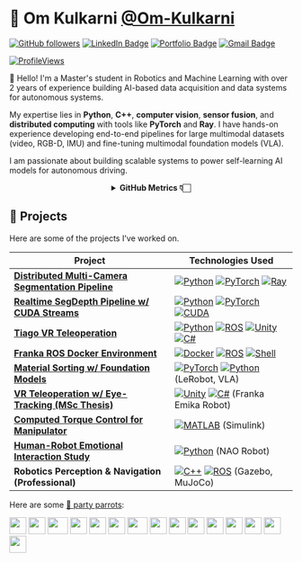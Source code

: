 # 🤖 Om Kulkarni [@Om-Kulkarni](https://github.com/Om-Kulkarni)

[![GitHub followers](https://img.shields.io/github/followers/Om-Kulkarni?label=Follow&style=social)](https://github.com/Om-Kulkarni/?tab=follow)
[![LinkedIn Badge](https://img.shields.io/badge/-LinkedIn-blue?style=social&logo=Linkedin&logoColor=blue&link=https://www.linkedin.com/in/om-kulkarni/)](https://www.linkedin.com/in/om-kulkarni/)
[![Portfolio Badge](https://img.shields.io/badge/-Portfolio-black?style=flat&logo=github&link=https://om-kulkarni.github.io)](https://om-kulkarni.github.io)
[![Gmail Badge](https://img.shields.io/badge/-kulkarniom066@gmail.com-c14438?style=social&logo=Gmail&logoColor=red&link=mailto:kulkarniom066@gmail.com)](mailto:kulkarniom066@gmail.com)

[![ProfileViews](https://komarev.com/ghpvc/?username=Om-Kulkarni&color=red&style=flat)](https://komarev.com/ghpvc/?username=Om-Kulkarni)

:wave: Hello! I'm a Master's student in Robotics and Machine Learning with over 2 years of experience building AI-based data acquisition and data systems for autonomous systems.

My expertise lies in **Python**, **C++**, **computer vision**, **sensor fusion**, and **distributed computing** with tools like **PyTorch** and **Ray**. I have hands-on experience developing end-to-end pipelines for large multimodal datasets (video, RGB-D, IMU) and fine-tuning multimodal foundation models (VLA).

I am passionate about building scalable systems to power self-learning AI models for autonomous driving.

<div align="center">
    <details>
        <summary><b>GitHub Metrics 👇🏻</b></summary>
    <br>
        
<img src="https://metrics.lecoq.io/Om-Kulkarni?template=classic&isocalendar=1&followup=1&achievements=1&isocalendar.duration=half-year&followup.sections=repositories&followup.indepth=false&achievements.threshold=C&achievements.secrets=true&achievements.display=detailed&achievements.limit=0&config.timezone=Europe%2FLondon">
    </details>
</div>

## 🚀 Projects

Here are some of the projects I've worked on.

| Project | Technologies Used |
| - | - |
| **[Distributed Multi-Camera Segmentation Pipeline](https://github.com/Om-Kulkarni/Distributed-Multi-Camera-Segmentation-Pipeline)** | [![Python](https://img.shields.io/badge/Python-3776AB?logo=python&logoColor=white&style=flat-square)]() [![PyTorch](https://img.shields.io/badge/PyTorch-EE4C2C?logo=pytorch&logoColor=white&style=flat-square)]() [![Ray](https://img.shields.io/badge/Ray-0070E0?logo=ray&logoColor=white&style=flat-square)]() |
| **[Realtime SegDepth Pipeline w/ CUDA Streams](https://github.com/Om-Kulkarni/Realtime-SegDepth-Pipeline)** | [![Python](https://img.shields.io/badge/Python-3776AB?logo=python&logoColor=white&style=flat-square)]() [![PyTorch](https://img.shields.io/badge/PyTorch-EE4C2C?logo=pytorch&logoColor=white&style=flat-square)]() [![CUDA](https://img.shields.io/badge/CUDA-76B900?logo=nvidia&logoColor=white&style=flat-square)]() |
| **[Tiago VR Teleoperation](https://github.com/Om-Kulkarni/Tiago-VR-Teleoperation)** | [![Python](https://img.shields.io/badge/Python-3776AB?logo=python&logoColor=white&style=flat-square)]() [![ROS](https://img.shields.io/badge/ROS-22314E?logo=ros&logoColor=white&style=flat-square)]() [![Unity](https://img.shields.io/badge/Unity-000000?logo=unity&logoColor=white&style=flat-square)]() [![C#](https://img.shields.io/badge/C%23-239120?logo=c-sharp&logoColor=white&style=flat-square)]() |
| **[Franka ROS Docker Environment](https://github.com/Om-Kulkarni/Franka-ROS-Docker-Setup)** | [![Docker](https://img.shields.io/badge/Docker-2496ED?logo=docker&logoColor=white&style=flat-square)]() [![ROS](https://img.shields.io/badge/ROS-22314E?logo=ros&logoColor=white&style=flat-square)]() [![Shell](https://img.shields.io/badge/Shell-4EAA25?logo=gnu-bash&logoColor=white&style=flat-square)]() |
| **[Material Sorting w/ Foundation Models](https://github.com/Om-Kulkarni/Material-Sorting-Foundation-Models)** | [![PyTorch](https://img.shields.io/badge/PyTorch-EE4C2C?logo=pytorch&logoColor=white&style=flat-square)]() [![Python](https://img.shields.io/badge/Python-3776AB?logo=python&logoColor=white&style=flat-square)]() (LeRobot, VLA) |
| **[VR Teleoperation w/ Eye-Tracking (MSc Thesis)](https://github.com/Om-Kulkarni/VR-Teleoperation-Eye-Tracking-Dissertation)** | [![Unity](https://img.shields.io/badge/Unity-000000?logo=unity&logoColor=white&style=flat-square)]() [![C#](https://img.shields.io/badge/C%23-239120?logo=c-sharp&logoColor=white&style=flat-square)]() (Franka Emika Robot) |
| **[Computed Torque Control for Manipulator](https://github.com/Om-Kulkarni/Computed-Torque-Control-Manipulator)** | [![MATLAB](https://img.shields.io/badge/MATLAB-0076A8?logo=mathworks&logoColor=white&style=flat-square)]() (Simulink) |
| **[Human-Robot Emotional Interaction Study](https://github.com/Om-Kulkarni/NAO-HRI-Emotional-Study)** | [![Python](https://img.shields.io/badge/Python-3776AB?logo=python&logoColor=white&style=flat-square)]() (NAO Robot) |
| **Robotics Perception & Navigation (Professional)** | [![C++](https://img.shields.io/badge/C%2B%2B-00599C?logo=c-plus-plus&logoColor=white&style=flat-square)]() [![ROS](https://img.shields.io/badge/ROS-22314E?logo=ros&logoColor=white&style=flat-square)]() (Gazebo, MuJoCo) |


Here are some [🦜 party parrots](https://cultofthepartyparrot.com):

<div>
    <img src="https://cultofthepartyparrot.com/parrots/hd/githubparrot.gif" width="30" height="30"/>
    <img src="https://cultofthepartyparrot.com/parrots/hd/opensourceparrot.gif" width="30" height="30"/>
    <img src="https://cultofthepartyparrot.com/parrots/asyncparrot.gif" width="36" height="30"/>
    <img src="https://cultofthepartyparrot.com/parrots/hd/exceptionallyfastparrot.gif" width="30" height="30"/>
    <img src="https://cultofthepartyparrot.com/parrots/hd/60fpsparrot.gif" width="30" height="30"/>
    <img src="https://cultofthepartyparrot.com/parrots/databaseparrot.gif" width="30" height="30"/>
    <img src="https://cultofthepartyparrot.com/parrots/fixparrot.gif" width="36" height="30"/>
    <img src="https://cultofthepartyparrot.com/parrots/hd/laptop_parrot.gif" width="30" height="30"/>
    <img src="https://cultofthepartyparrot.com/parrots/hd/spinningparrot.gif" width="30" height="30"/>
    <img src="https://cultofthepartyparrot.com/parrots/hd/levitationparrot.gif" width:="30" height="30"/>
    <img src="https://cultofthepartyparrot.com/parrots/hd/meldparrot.gif" width="30" height="30"/>
    <img src="https://cultofthepartyparrot.com/parrots/slomoparrot.gif" width="30" height="30"/>
    <img src="https://cultofthepartyparrot.com/parrots/hd/moonwalkingparrot.gif" width="30" height="30"/>
    <img src="https://cultofthepartyparrot.com/parrots/hd/stableparrot.gif" width="30" height="30"/>
    <img src="https://cultofthepartyparrot.com/parrots/hd/scienceparrot.gif" width="30" height="30"/>
</div>